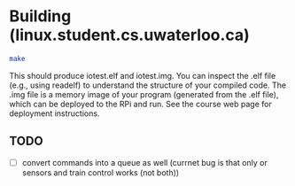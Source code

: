 Building (linux.student.cs.uwaterloo.ca)
========================================


```sh
make
```

This should produce iotest.elf and iotest.img.
You can inspect the .elf file (e.g., using readelf) to understand the structure of your compiled code.
The .img file is a memory image of your program (generated from the .elf file), which can be deployed
to the RPi and run.
See the course web page for deployment instructions.

## TODO

- [ ] convert commands into a queue as well (currnet bug is that only or sensors and train control works (not both))
